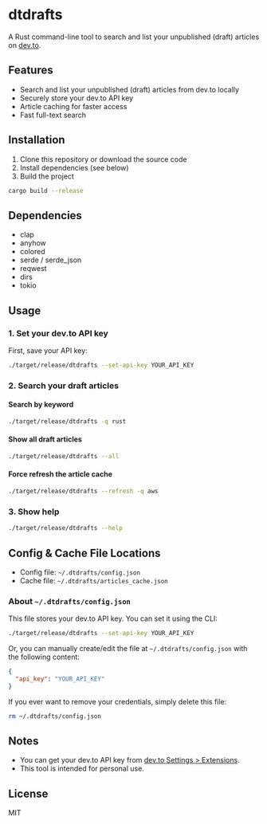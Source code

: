 # dtdrafts

A Rust command-line tool to search and list your unpublished (draft) articles on [dev.to](https://dev.to/).

## Features
- Search and list your unpublished (draft) articles from dev.to locally
- Securely store your dev.to API key
- Article caching for faster access
- Fast full-text search

## Installation

1. Clone this repository or download the source code
2. Install dependencies (see below)
3. Build the project

```sh
cargo build --release
```

## Dependencies
- clap
- anyhow
- colored
- serde / serde_json
- reqwest
- dirs
- tokio

## Usage

### 1. Set your dev.to API key
First, save your API key:

```sh
./target/release/dtdrafts --set-api-key YOUR_API_KEY
```

### 2. Search your draft articles

#### Search by keyword
```sh
./target/release/dtdrafts -q rust
```

#### Show all draft articles
```sh
./target/release/dtdrafts --all
```

#### Force refresh the article cache
```sh
./target/release/dtdrafts --refresh -q aws
```

### 3. Show help
```sh
./target/release/dtdrafts --help
```

## Config & Cache File Locations
- Config file: `~/.dtdrafts/config.json`
- Cache file: `~/.dtdrafts/articles_cache.json`

### About `~/.dtdrafts/config.json`
This file stores your dev.to API key. You can set it using the CLI:

```sh
./target/release/dtdrafts --set-api-key YOUR_API_KEY
```

Or, you can manually create/edit the file at `~/.dtdrafts/config.json` with the following content:

```json
{
  "api_key": "YOUR_API_KEY"
}
```

If you ever want to remove your credentials, simply delete this file:

```sh
rm ~/.dtdrafts/config.json
```

## Notes
- You can get your dev.to API key from [dev.to Settings > Extensions](https://dev.to/settings/extensions).
- This tool is intended for personal use.

## License
MIT 